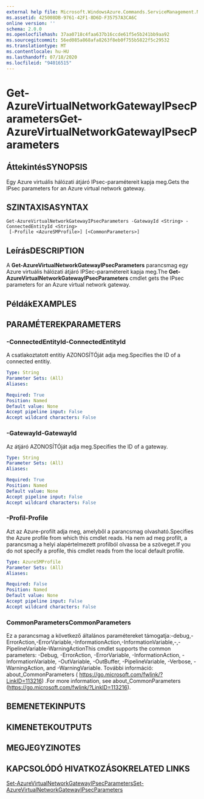 ```yaml
---
external help file: Microsoft.WindowsAzure.Commands.ServiceManagement.Network.dll-Help.xml
ms.assetid: 425008DB-9761-42F1-8D6D-F35757A3CA6C
online version: ''
schema: 2.0.0
ms.openlocfilehash: 37aa0718c4faa637b16ccde61f5e5b241bb9aa92
ms.sourcegitcommit: 56ed085a868afa8263f8eb0f755b5822f5c29532
ms.translationtype: MT
ms.contentlocale: hu-HU
ms.lasthandoff: 07/18/2020
ms.locfileid: "94016515"
---
```

# <span data-ttu-id="62322-101">Get-AzureVirtualNetworkGatewayIPsecParameters</span><span class="sxs-lookup"><span data-stu-id="62322-101">Get-AzureVirtualNetworkGatewayIPsecParameters</span></span>

## <span data-ttu-id="62322-102">Áttekintés</span><span class="sxs-lookup"><span data-stu-id="62322-102">SYNOPSIS</span></span>
<span data-ttu-id="62322-103">Egy Azure virtuális hálózati átjáró IPsec-paramétereit kapja meg.</span><span class="sxs-lookup"><span data-stu-id="62322-103">Gets the IPsec parameters for an Azure virtual network gateway.</span></span>

## <span data-ttu-id="62322-104">SZINTAXISA</span><span class="sxs-lookup"><span data-stu-id="62322-104">SYNTAX</span></span>

```
Get-AzureVirtualNetworkGatewayIPsecParameters -GatewayId <String> -ConnectedEntityId <String>
 [-Profile <AzureSMProfile>] [<CommonParameters>]
```

## <span data-ttu-id="62322-105">Leírás</span><span class="sxs-lookup"><span data-stu-id="62322-105">DESCRIPTION</span></span>
<span data-ttu-id="62322-106">A **Get-AzureVirtualNetworkGatewayIPsecParameters** parancsmag egy Azure virtuális hálózati átjáró IPSec-paramétereit kapja meg.</span><span class="sxs-lookup"><span data-stu-id="62322-106">The **Get-AzureVirtualNetworkGatewayIPsecParameters** cmdlet gets the IPsec parameters for an Azure virtual network gateway.</span></span>

## <span data-ttu-id="62322-107">Példák</span><span class="sxs-lookup"><span data-stu-id="62322-107">EXAMPLES</span></span>

## <span data-ttu-id="62322-108">PARAMÉTEREK</span><span class="sxs-lookup"><span data-stu-id="62322-108">PARAMETERS</span></span>

### <span data-ttu-id="62322-109">-ConnectedEntityId</span><span class="sxs-lookup"><span data-stu-id="62322-109">-ConnectedEntityId</span></span>
<span data-ttu-id="62322-110">A csatlakoztatott entitiy AZONOSÍTÓját adja meg.</span><span class="sxs-lookup"><span data-stu-id="62322-110">Specifies the ID of a connected entitiy.</span></span>

```yaml
Type: String
Parameter Sets: (All)
Aliases: 

Required: True
Position: Named
Default value: None
Accept pipeline input: False
Accept wildcard characters: False
```

### <span data-ttu-id="62322-111">-GatewayId</span><span class="sxs-lookup"><span data-stu-id="62322-111">-GatewayId</span></span>
<span data-ttu-id="62322-112">Az átjáró AZONOSÍTÓját adja meg.</span><span class="sxs-lookup"><span data-stu-id="62322-112">Specifies the ID of a gateway.</span></span>

```yaml
Type: String
Parameter Sets: (All)
Aliases: 

Required: True
Position: Named
Default value: None
Accept pipeline input: False
Accept wildcard characters: False
```

### <span data-ttu-id="62322-113">-Profil</span><span class="sxs-lookup"><span data-stu-id="62322-113">-Profile</span></span>
<span data-ttu-id="62322-114">Azt az Azure-profilt adja meg, amelyből a parancsmag olvasható.</span><span class="sxs-lookup"><span data-stu-id="62322-114">Specifies the Azure profile from which this cmdlet reads.</span></span> <span data-ttu-id="62322-115">Ha nem ad meg profilt, a parancsmag a helyi alapértelmezett profilból olvassa be a szöveget.</span><span class="sxs-lookup"><span data-stu-id="62322-115">If you do not specify a profile, this cmdlet reads from the local default profile.</span></span>

```yaml
Type: AzureSMProfile
Parameter Sets: (All)
Aliases: 

Required: False
Position: Named
Default value: None
Accept pipeline input: False
Accept wildcard characters: False
```

### <span data-ttu-id="62322-116">CommonParameters</span><span class="sxs-lookup"><span data-stu-id="62322-116">CommonParameters</span></span>
<span data-ttu-id="62322-117">Ez a parancsmag a következő általános paramétereket támogatja:-debug,-ErrorAction,-ErrorVariable,-InformationAction,-InformationVariable,-,-PipelineVariable-WarningAction</span><span class="sxs-lookup"><span data-stu-id="62322-117">This cmdlet supports the common parameters: -Debug, -ErrorAction, -ErrorVariable, -InformationAction, -InformationVariable, -OutVariable, -OutBuffer, -PipelineVariable, -Verbose, -WarningAction, and -WarningVariable.</span></span> <span data-ttu-id="62322-118">További információ: about_CommonParameters ( https://go.microsoft.com/fwlink/?LinkID=113216) .</span><span class="sxs-lookup"><span data-stu-id="62322-118">For more information, see about_CommonParameters (https://go.microsoft.com/fwlink/?LinkID=113216).</span></span>

## <span data-ttu-id="62322-119">BEMENETEK</span><span class="sxs-lookup"><span data-stu-id="62322-119">INPUTS</span></span>

## <span data-ttu-id="62322-120">KIMENETEK</span><span class="sxs-lookup"><span data-stu-id="62322-120">OUTPUTS</span></span>

## <span data-ttu-id="62322-121">MEGJEGYZI</span><span class="sxs-lookup"><span data-stu-id="62322-121">NOTES</span></span>

## <span data-ttu-id="62322-122">KAPCSOLÓDÓ HIVATKOZÁSOK</span><span class="sxs-lookup"><span data-stu-id="62322-122">RELATED LINKS</span></span>

[<span data-ttu-id="62322-123">Set-AzureVirtualNetworkGatewayIPsecParameters</span><span class="sxs-lookup"><span data-stu-id="62322-123">Set-AzureVirtualNetworkGatewayIPsecParameters</span></span>](./Set-AzureVirtualNetworkGatewayIPsecParameters.md)


